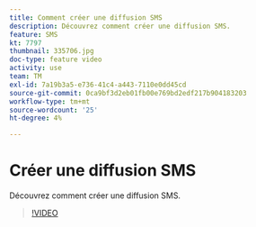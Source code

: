 ```yaml
---
title: Comment créer une diffusion SMS
description: Découvrez comment créer une diffusion SMS.
feature: SMS
kt: 7797
thumbnail: 335706.jpg
doc-type: feature video
activity: use
team: TM
exl-id: 7a19b3a5-e736-41c4-a443-7110e0dd45cd
source-git-commit: 0ca9bf3d2eb01fb00e769bd2edf217b904183203
workflow-type: tm+mt
source-wordcount: '25'
ht-degree: 4%

---
```


# Créer une diffusion SMS

Découvrez comment créer une diffusion SMS.

>[!VIDEO](https://video.tv.adobe.com/v/335706)
